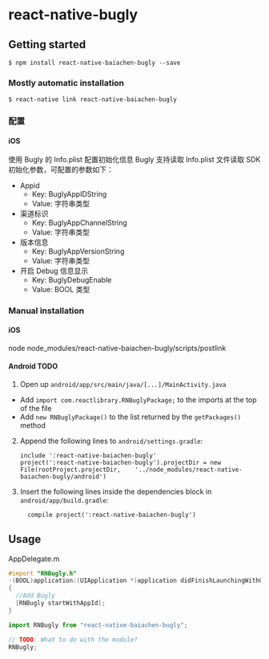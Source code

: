# react-native-bugly

## Getting started

`$ npm install react-native-baiachen-bugly --save`

### Mostly automatic installation

`$ react-native link react-native-baiachen-bugly`

### 配置

#### iOS

使用 Bugly 的 Info.plist 配置初始化信息
Bugly 支持读取 Info.plist 文件读取 SDK 初始化参数，可配置的参数如下：

- Appid
  - Key: BuglyAppIDString
  - Value: 字符串类型
- 渠道标识
  - Key: BuglyAppChannelString
  - Value: 字符串类型
- 版本信息
  - Key: BuglyAppVersionString
  - Value: 字符串类型
- 开启 Debug 信息显示
  - Key: BuglyDebugEnable
  - Value: BOOL 类型

### Manual installation

#### iOS

node node_modules/react-native-baiachen-bugly/scripts/postlink

#### Android TODO

1. Open up `android/app/src/main/java/[...]/MainActivity.java`

- Add `import com.reactlibrary.RNBuglyPackage;` to the imports at the top of the file
- Add `new RNBuglyPackage()` to the list returned by the `getPackages()` method

2. Append the following lines to `android/settings.gradle`:
   ```
   include ':react-native-baiachen-bugly'
   project(':react-native-baiachen-bugly').projectDir = new File(rootProject.projectDir, 	'../node_modules/react-native-baiachen-bugly/android')
   ```
3. Insert the following lines inside the dependencies block in `android/app/build.gradle`:
   ```
     compile project(':react-native-baiachen-bugly')
   ```

## Usage

AppDelegate.m

```objective-c
#import "RNBugly.h"
-(BOOL)application:(UIApplication *)application didFinishLaunchingWithOptions:(NSDictionary *)launchOptions
{
  //Add Bugly
  [RNBugly startWithAppId];
}
```

```javascript
import RNBugly from "react-native-baiachen-bugly";

// TODO: What to do with the module?
RNBugly;
```
